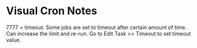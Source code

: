 # Visual Cron Notes

7777 = timeout. Some jobs are set to timeout after certain amount of time. Can increase the limit and re-run. Go to Edit Task >> Timeout to set timeout value.